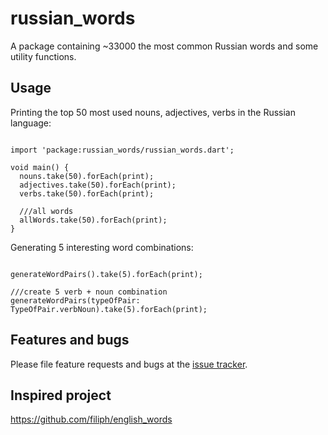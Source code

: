 # russian_words

A package containing ~33000 the most common Russian words and some utility functions.

## Usage
Printing the top 50 most used nouns, adjectives, verbs in the Russian language:

```

import 'package:russian_words/russian_words.dart';

void main() {
  nouns.take(50).forEach(print);
  adjectives.take(50).forEach(print);
  verbs.take(50).forEach(print);
  
  ///all words
  allWords.take(50).forEach(print);
}

```

Generating 5 interesting word combinations:

```

generateWordPairs().take(5).forEach(print);

///create 5 verb + noun combination
generateWordPairs(typeOfPair: TypeOfPair.verbNoun).take(5).forEach(print);

```


## Features and bugs

Please file feature requests and bugs at the [issue tracker](https://github.com/RenatFakhrutdinov/russian_words/issues/).

## Inspired project

https://github.com/filiph/english_words
